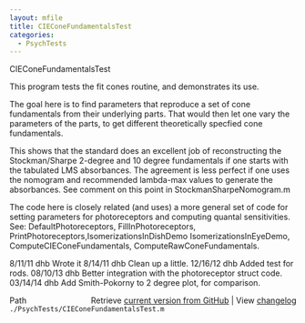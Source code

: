 ```yaml
---
layout: mfile
title: CIEConeFundamentalsTest
categories:
  - PsychTests
---
```


CIEConeFundamentalsTest

This program tests the fit cones routine, and demonstrates its use.

The goal here is to find parameters that reproduce a set of cone
fundamentals from their underlying parts.  That would then let
one vary the parameters of the parts, to get different theoretically
specfied cone fundamentals.

This shows that the standard does an excellent job of reconstructing
the Stockman/Sharpe 2\-degree and 10 degree fundamentals if one starts
with the tabulated LMS absorbances.  The agreement is less perfect
if one uses the nomogram and recommended lambda\-max values to
generate the absorbances.  See comment on this point in StockmanSharpeNomogram.m

The code here is closely related \(and uses\) a more general set of code
for setting parameters for photoreceptors and computing quantal
sensitivities. See:
   DefaultPhotoreceptors, FillInPhotoreceptors, PrintPhotoreceptors,IsomerizationsInDishDemo
   IsomerizationsInEyeDemo, ComputeCIEConeFundamentals, ComputeRawConeFundamentals.

8/11/11  dhb  Wrote it
8/14/11  dhb  Clean up a little.
12/16/12 dhb  Added test for rods.
08/10/13 dhb  Better integration with the photoreceptor struct code.
03/14/14 dhb  Add Smith\-Pokorny to 2 degree plot, for comparison.


<div class="code_header" style="text-align:right;">
  <span style="float:left;">Path&nbsp;&nbsp;</span> <span class="counter">Retrieve <a href=
  "https://raw.github.com/Psychtoolbox-3/Psychtoolbox-3/beta/./PsychTests/CIEConeFundamentalsTest.m">current version from GitHub</a> | View <a href=
  "https://github.com/Psychtoolbox-3/Psychtoolbox-3/commits/beta/./PsychTests/CIEConeFundamentalsTest.m">changelog</a></span>
</div>
<div class="code">
  <code>./PsychTests/CIEConeFundamentalsTest.m</code>
</div>
